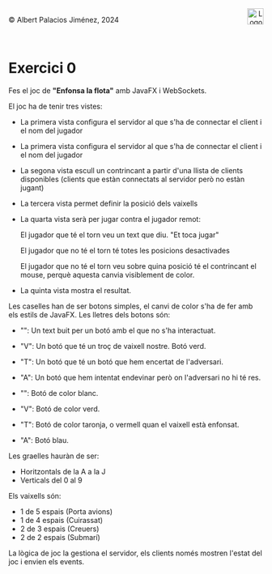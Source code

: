 <div style="display: flex; width: 100%;">
    <div style="flex: 1; padding: 0px;">
        <p>© Albert Palacios Jiménez, 2024</p>
    </div>
    <div style="flex: 1; padding: 0px; text-align: right;">
        <img src="./assets/ieti.png" height="32" alt="Logo de IETI" style="max-height: 32px;">
    </div>
</div>
<br/>

# Exercici 0

Fes el joc de **"Enfonsa la flota"** amb JavaFX i WebSockets.

El joc ha de tenir tres vistes:

- La primera vista configura el servidor al que s'ha de connectar el client i el nom del jugador
- La primera vista configura el servidor al que s'ha de connectar el client i el nom del jugador
- La segona vista escull un contrincant a partir d'una llista de clients disponibles (clients que estàn connectats al servidor però no estàn jugant)
- La tercera vista permet definir la posició dels vaixells
- La quarta vista serà per jugar contra el jugador remot:

    El jugador que té el torn veu un text que diu. "Et toca jugar"

    El jugador que no té el torn té totes les posicions desactivades

    El jugador que no té el torn veu sobre quina posició té el contrincant el mouse, perquè aquesta canvia visiblement de color.

- La quinta vista mostra el resultat.

Les caselles han de ser botons simples, el canvi de color s'ha de fer amb els estils de JavaFX. Les lletres dels botons són:

- "": Un text buit per un botó amb el que no s'ha interactuat. 
- "V": Un botó que té un troç de vaixell nostre. Botó verd.
- "T": Un botó que té un botó que hem encertat de l'adversari. 
- "A": Un botó que hem intentat endevinar però on l'adversari no hi té res.

- "": Botó de color blanc.
- "V": Botó de color verd.
- "T": Botó de color taronja, o vermell quan el vaixell està enfonsat.
- "A": Botó blau.

Les graelles hauràn de ser:

- Horitzontals de la A a la J
- Verticals del 0 al 9

Els vaixells són:

- 1 de 5 espais (Porta avions)
- 1 de 4 espais (Cuirassat)
- 2 de 3 espais (Creuers)
- 2 de 2 espais (Submarí)

La lògica de joc la gestiona el servidor, els clients només mostren l'estat del joc i envien els events.